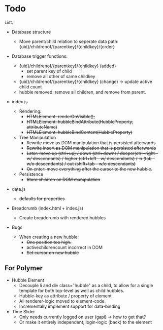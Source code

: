# Todo

List:

* Database structure
  * Move parent/child relation to seperate data path: {uid}/childrenof/{parentkey}/{childkey}/{order}
* Database trigger functions:
  * {uid}/childrenof/{parentkey}/{childkey} (added)
    * set parent key of child
    * remove all other of same childkey
  * {uid}/childrenof/{parentkey}/{childkey} (change) -> update active child count
  * hubble removed: remove all children, and remove from parent.
* index.js
  * Rendering:
    * ~~HTMLElement: renderOnVisible();~~
    * ~~HTMLElement: hubbleBindAttribute(HubbleProperty, attributeName)~~
    * ~~HTMLElement: hubbleBindContent(HubbleProperty)~~
  * Tree Manipulation
    * ~~Rewrite move as DOM manipulation that is persisted afterwards~~
    * ~~Rewrite insert as DOM manipulation that is persisted afterwards~~
    * ~~Later: move up (ctrl+up) / down (ctrl+down) / deeper(ctrl+right - w/ descendants) / higher (ctrl+left - w/ descendants) / in (tab - w/o descendants) / out (shift+tab - w/o descendants)~~
    * ~~On enter: move everything after the cursor to the new hubble.~~
  * Persistence
    * ~~Store children on DOM manipulation~~
* data.js
  * ~~defaults for properties~~
* Breadcrumb (index.html + index.js)
  * Create breadcrumb with rendered hubbles

* Bugs
  * When creating a new hubble:
    * ~~One position too high.~~
    * activechildrencount incorrect in DOM
    * ~~Set cursor on new hubble~~

## For Polymer

* Hubble Element
  * Decouple li and div class="hubble" as a child, to allow for a single template for both top-level as well as child hubbles.
  * Hubble-key as attribute / property of element
  * All renderer-logic moved to element-code.
  * Incrementally implement support for data-binding
* Time Slider
  * Only needs currently logged on user (gapi) -> how to get that?
  * Or make it entirely independent, login-logic (back) to the element
